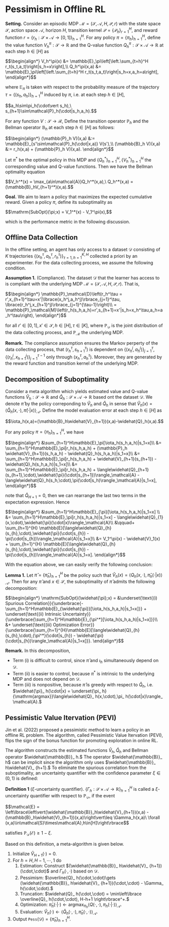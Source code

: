 # Pessimism in Offline RL
**Setting.** Consider an episodic MDP $\mathcal{M}=(\mathcal{S},\mathcal{A},H,\mathcal{P},r)$ with the state space $\mathcal{S},$ action space $\mathcal{A},$ horizon $H,$ transition kernel $\mathcal{P}=\lbrace\mathcal{P}_ h\rbrace_ {r=1}^H,$ and reward function $r=\lbrace r_ h:\mathcal{S}\times\mathcal{A}\to [0,1]\rbrace_ {h=1}^H.$ For any policy $\pi=\lbrace \pi_h\rbrace_ {h=1}^H,$ define the value function $V_ h^\pi:\mathcal{S}\to\mathbb{R}$ and the Q-value function $Q_ h^\pi:\mathcal{S}\times\mathcal{A}\to\mathbb{R}$ at each step $h\in[H]$ as
<p>
  $$\begin{align*}
  V_h^\pi(x) &= \mathbb{E}_\pi\left[\left.\sum_{t=h}^H r_t(s_t,a_t)\right|s_h=x\right],\\
  Q_h^\pi(x,a) &= \mathbb{E}_\pi\left[\left.\sum_{t=h}^H r_t(s_t,a_t)\right|s_h=x,a_h=a\right],
  \end{align*}$$
</p>

where $\mathbb{E}_ \pi$ is taken with respect to the probability measure of the trajectory $\tau=\lbrace(s_ h,a_ h)\rbrace_ {h=1}^H$ induced by $\pi,$ i.e. at each step $h\in[H],$
<p>
  $$a_h\sim\pi_h(\cdot\vert s_h),\ s_{h+1}\sim\mathcal{P}_h(\cdot|s_h,a_h).$$
</p>

For any function $V:\mathcal{S}\to\mathcal{R},$ Define the transition operator $\mathbb{P}_ h$ and the Bellman operator $\mathbb{B}_ h$ at each step $h\in[H]$ as follows:
<p>
  $$\begin{align*}
  (\mathbb{P}_h V)(x,a) &:= \mathbb{E}_{s'\sim\mathcal{P}_h(\cdot|x,a)} V(s'),\\
  (\mathbb{B}_h V)(x,a) &:= r_h(x,a) + (\mathbb{P}_h V)(x,a).
  \end{align*}$$
</p>

Let $\pi^{* }$ be the optimal policy in this MDP and $\lbrace Q^{* }_ h\rbrace_ {h=1}^H, \lbrace V^{* }_ h\rbrace_ {h=1}^H$ the corresponding value and Q-value functions. Then we have the Bellman optimality equation
<p>
  $$V_h^*(x) = \max_{a\in\mathcal{A}}Q_h^*(x,a),\ Q_h^*(x,a) = (\mathbb{B}_hV_{h+1}^*)(x,a).$$
</p>

**Goal.** We aim to learn a policy that maximizes the expected cumulative reward. Given a policy $\pi,$ define its suboptimality as
<p>
  $$\mathrm{SubOpt}(\pi;x) = V_1^*(x) - V_1^\pi(x),$$
</p>

which is the performance metric in the following discussion.

## Offline Data Collection
In the offline setting, an agent has only access to a dataset $\mathcal{D}$ consisting of $K$ trajectories $\left\lbrace(x_ h^\tau, a_ h^\tau, r_ h^\tau)\right\rbrace_ {\tau=1,h=1}^{K,H}$ collected a priori by an experimenter. For the data collecting process, we assume the following condition.

**Assumption 1.** (Compliance). The dataset $\mathcal{D}$ that the learner has access to is compliant with the underlying MDP $\mathcal{M}=(\mathcal{S},\mathcal{A},H,\mathcal{P},r).$ That is,
<p>
  $$\begin{align*}
  \mathbb{P}_\mathcal{D}\left(r_h^\tau = r',x_{h+1}^\tau=x'|\lbrace(x_h^j,a_h^j)\rbrace_{j=1}^\tau, \lbrace(r_h^j,x_{h+1}^j)\rbrace_{j=1}^{\tau-1}\right)\\
  = \mathbb{P}_\mathcal{M}\left(r_h(s_h,a_h)=r',s_{h+1}=x'|s_h=x_h^\tau,a_h=a_h^\tau\right),
  \end{align*}$$
</p>

for all $r'\in[0,1],x'\in\mathcal{S},h\in[H],\tau\in[K],$ where $\mathbb{P}_ \mathcal{D}$ is the joint distribution of the data collecting process, and $\mathbb{P}_ \mathcal{M}$ the underlying MDP.

**Remark.** The compliance assumption ensures the Markov perperty of the data collecting process, that $(r_ h^\tau, s_ {h+1}^\tau)$ is dependent on $\lbrace(x_ h^j,a_ h^j)\rbrace_{j=1}^\tau, \lbrace(r_ h^j,x_ {h+1}^j)\rbrace_{j=1}^{\tau-1}$ only through $(x_ h^\tau, a_ h^\tau).$ Moreover, they are generated by the reward function and transition kernel of the underlying MDP.

## Decomposition of Suboptimality
Consider a meta algorithm which yields estimated value and Q-value functions $\widehat{V}_ h:\mathcal{S}\to\mathbb{R}$ and $\widehat{Q}_ h:\mathcal{S}\times\mathcal{A}\to\mathbb{R}$ based ont the dataset $\mathcal{D}$. We denote $\widehat{\pi}$ by the policy correponding to $\widehat{V}_ h$ and $\widehat{Q}_ h$ in sense that $\widehat{V}_ h(x) = \langle\widehat{Q}_ h(x,\cdot),\widehat{\pi}(\cdot\vert x)\rangle_ \mathcal{A}.$ Define the model evaluation error at each step $h\in[H]$ as
<p>
  $$\iota_h(x,a)=(\mathbb{B}_h\widehat{V}_{h+1})(x,a)-\widehat{Q}_h(x,a).$$
</p>

For any policy $\pi=\lbrace\pi_ h\rbrace_ {h=1}^H,$ we have
<p>
  $$\begin{align*}
  &\sum_{h=1}^H\mathbb{E}_\pi[\iota_h(s_h,a_h)|s_1=x]\\
  &= \sum_{h=1}^H\mathbb{E}_\pi[r_h(s_h,a_h) + (\mathbb{P}_h \widehat{V}_{h+1})(s_h,a_h) - \widehat{Q}_h(s_h,a_h)|s_1=x]\\
  &= \sum_{h=1}^H\mathbb{E}_\pi[r_h(s_h,a_h) + \widehat{V}_{h+1}(s_{h+1}) - \widehat{Q}_h(s_h,a_h)|s_1=x]\\
  &= \sum_{h=1}^H\mathbb{E}_\pi[r_h(s_h,a_h) + \langle\widehat{Q}_{h+1}(s_{h+1},\cdot),\widehat{\pi}(\cdot|s_{h+1})\rangle_\mathcal{A} - \langle\widehat{Q}_h(s_h,\cdot),\pi(\cdot|s_h)\rangle_\mathcal{A}|s_1=x],
  \end{align*}$$
</p>

note that $\widehat{Q}_{H+1}=0,$ then we can rearrange the last two terms in the expectation expression. Hence
<p>
  $$\begin{align*}
  &\sum_{h=1}^H\mathbb{E}_{\pi}[\iota_h(s_h,a_h)|s_1=x] \\
  &= \sum_{h=1}^H\mathbb{E}_\pi[r_h(s_h,a_h)|s_1=x] - \langle\widehat{Q}_{1}(x,\cdot),\widehat{\pi}(\cdot|x)\rangle_\mathcal{A}\\
  &\qquad+ \sum_{h=1}^{H} \mathbb{E}[\langle\widehat{Q}_{h}(s_{h},\cdot),\widehat{\pi}(\cdot|s_{h}) - \pi(\cdot|s_{h})\rangle_\mathcal{A}|s_1=x]\\
  &= V_1^\pi(x) - \widehat{V}_1(x) + \sum_{h=1}^{H} \mathbb{E}[\langle\widehat{Q}_{h}(s_{h},\cdot),\widehat{\pi}(\cdot|s_{h}) - \pi(\cdot|s_{h})\rangle_\mathcal{A}|s_1=x].
  \end{align*}$$
</p>

With the equation above, we can easily verify the following conclusion:

**Lemma 1.** Let $\widehat{\pi}=\lbrace\widehat{\pi}_ h\rbrace_ {h=1}^H$ be the policy such that $\widehat{V}_ h(x) = \langle Q_ h(x,\cdot),\widehat{\pi}_ h(\cdot|x)\rangle_ \mathcal{A}.$ Then for any $\hat{\pi}$ and $x\in\mathcal{S},$ the suboptimality of $\hat{\pi}$ admits the following decomposition:
<p>
  $$\begin{align*}
  \mathrm{SubOpt}(\widehat{\pi};x) = &\underset{\text{(i) Spurious Correlation}}{\underbrace{-\sum_{h=1}^H\mathbb{E}_{\widehat{\pi}}[\iota_h(s_h,a_h)|s_1=x]}} + \underset{\text{(ii) Intrinsic Uncertainty}}{\underbrace{\sum_{h=1}^H\mathbb{E}_{\pi^*}[\iota_h(s_h,a_h)|s_1=x]}}\\
  &+ \underset{\text{(iii) Optimization Error}}{\underbrace{\sum_{h=1}^{H}\mathbb{E}[\langle\widehat{Q}_{h}(s_{h},\cdot),{\pi^*}(\cdot|s_{h}) - \widehat{\pi}(\cdot|s_{h})\rangle_\mathcal{A}|s_1=x]}}.
  \end{align*}$$
</p>

**Remark.** In this decomposition,
+ Term (i) is difficult to control, since $\widehat{\pi}$ and $\iota_h$ simultaneously depend on $\mathcal{D}.$
+ Term (ii) is easier to control, because $\pi^*$ is intrinsic to the underlying MDP and does not depend on $\mathcal{D}.$
+ Term (iii) is nonpositive, because $\widehat{\pi}$ is greedy with respect to $\widehat{Q}_ h,$ i.e. $\widehat{\pi}_ h(\cdot|x) = \underset{\pi_ h}{\mathrm{argmax}}\langle\widehat{Q}_ h(x,\cdot),\pi_ h(\cdot|x)\rangle_ \mathcal{A}.$

## Pessimistic Value Itervation (PEVI)
Jin et al. (2022) proposed a pessimistic method to learn a policy in an offline RL problem. The algorithm, called Pessimistic Value Itervation (PEVI), flips the sign of the bonus function for promoting exploration in online RL.

The algorithm constructs the estimated functions $\widehat{V}_ h,\widehat{Q}_ h$ and Bellman operator $\widehat{\mathbb{B}}_ h.$ The operator $\widehat{\mathbb{B}}_ h$ can be implicit since the algorithm only uses $\widehat{\mathbb{B}}_ h\widehat{V}_ {h+1}.$ To eliminate the spurious correlation from the suboptimality, an uncertainty quantifier with the confidence parameter $\xi\in(0,1)$ is defined:

**Definition 1** ($\xi$-uncertainty quantifier). $\lbrace\Gamma_h:\mathcal{S}\times\mathcal{A}\to\mathbb{R}\rbrace_ {h=1}^H$ is called a $\xi$-uncertainty quantifier with respect to $\mathbb{P}_\mathcal{D},$ if the event
<p>
  $$\mathcal{E} = \left\lbrace\left\vert(\widehat{\mathbb{B}}_h\widehat{V}_{h+1})(x,a) - (\mathbb{B}_h\widehat{V}_{h+1})(x,a)\right\vert\leq \Gamma_h(x,a)\ \forall (x,a)\in\mathcal{S}\times\mathcal{A},h\in[H]\right\rbrace$$
</p>

satisfies $\mathbb{P}_ \mathcal{D}(\mathcal{E}) \geq 1-\xi.$

Based on this definition, a meta-algorithm is given below.

1. Initialize $\widehat{V}_{H+1}(\cdot)=0.$
2. For $h=H,H-1,\cdots,1$ do
   1. Estimation: Construct $(\widehat{\mathbb{B}}_ h\widehat{V}_ {h+1})(\cdot,\cdot)$ and $\Gamma_ h(\cdot,\cdot)$ based on $\mathcal{D}.$
   2. Pessimism: $\overline{Q}_ h(\cdot,\cdot)\gets (\widehat{\mathbb{B}}_ h\widehat{V}_ {h+1})(\cdot,\cdot) - \Gamma_ h(\cdot,\cdot).$
   3. Truncation: $\widehat{Q}_ h(\cdot,\cdot) = \min\left\lbrace \overline{Q}_ h(\cdot,\cdot), H-h+1 \right\rbrace^+.$
   4. Optimization: $\widehat{\pi}_ h(\cdot|\cdot)\gets\mathrm{argmax}_ {\pi_h}\langle Q(\cdot,\cdot),\pi_h(\cdot|\cdot)\rangle_ {\mathcal{A}}.$
   5. Evaluation: $\widehat{V}_ h(\cdot) \gets \langle\widehat{Q}_ h(\cdot,\cdot),\widehat{\pi}_ h(\cdot,\cdot)\rangle_ \mathcal{A}.$
3. Output $\mathtt{Pess}(\mathcal{D}) = \lbrace\widehat{\pi}_ h\rbrace_ {h=1}^H.$
